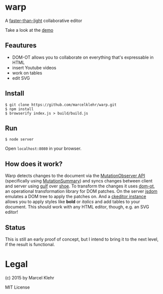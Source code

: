 # warp
A [faster-than-light](https://en.wikipedia.org/wiki/Warp_drive) collaborative editor

Take a look at the [demo](http://warp.der-analphabet.de/)

## Feautures
 * DOM-OT allows you to collaborate on everything that's expressable in HTML
 * insert Youtube videos
 * work on tables
 * edit SVG

## Install
```
$ git clone https://github.com/marcelklehr/warp.git
$ npm install
$ browserify index.js > build/build.js
```

## Run
```
$ node server
```

Open `localhost:8080` in your browser.

## How does it work?
Warp detects changes to the document via the [MutationObserver API](https://developer.mozilla.org/en-US/docs/Web/API/MutationObserver) (specifically using [MutationSummary](https://github.com/rafaelw/mutation-summary)) and syncs changes between client and server using [gulf](https://github.com/marcelklehr/gulf) over [shoe](https://github.com/substack/shoe). To transform the changes it uses [dom-ot](https://github.com/marcelklehr/dom-ot), an operational transformation library for DOM patches. On the server [js](https://github.com/tmpvar/jsdom)[dom](https://github.com/darrylwest/node-jsdom) emulates a DOM tree to apply the patches on. And a [ckeditor instance](http://ckeditor.com/) allows you to apply styles like **bold** or *italics* and add tables to your document. This should work with any HTML editor, though, e.g. an SVG editor!

## Status
This is still an early proof of concept, but I intend to bring it to the next level, if the result is functional.

# Legal
(c) 2015 by Marcel Klehr

MIT License
